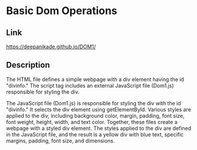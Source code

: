 # Basic Dom Operations

## Link
https://deepanikade.github.io/DOM1/

## Description
The HTML file defines a simple webpage with a div element having the id "divinfo."
The script tag includes an external JavaScript file (Dom1.js) responsible for styling the div.

The JavaScript file (Dom1.js) is responsible for styling the div with the id "divinfo."
It selects the div element using getElementById.
Various styles are applied to the div, including background color, margin, padding, font size, font weight, height, width, and text color.
Together, these files create a webpage with a styled div element. The styles applied to the div are defined in the JavaScript file, and the result is a yellow div with blue text, specific margins, padding, font size, and dimensions.






